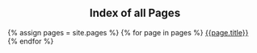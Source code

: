 
<div class="floatright">
	<center><h2>Index of all Pages</h2></center>
	{% assign pages = site.pages %}
	{% for page in pages %}
		<a href="{{page.url}}">{{page.title}}</a><br>
	{% endfor %}
</div>
